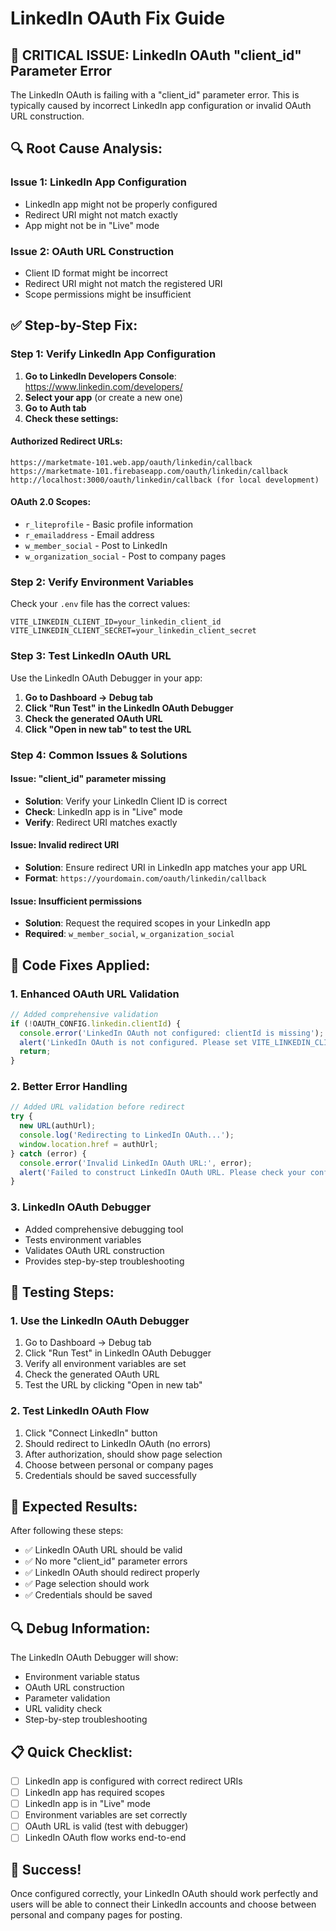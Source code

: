 # LinkedIn OAuth Fix Guide

## 🚨 **CRITICAL ISSUE: LinkedIn OAuth "client_id" Parameter Error**

The LinkedIn OAuth is failing with a "client_id" parameter error. This is typically caused by incorrect LinkedIn app configuration or invalid OAuth URL construction.

## 🔍 **Root Cause Analysis:**

### **Issue 1: LinkedIn App Configuration**
- LinkedIn app might not be properly configured
- Redirect URI might not match exactly
- App might not be in "Live" mode

### **Issue 2: OAuth URL Construction**
- Client ID format might be incorrect
- Redirect URI might not match the registered URI
- Scope permissions might be insufficient

## ✅ **Step-by-Step Fix:**

### **Step 1: Verify LinkedIn App Configuration**

1. **Go to LinkedIn Developers Console**: https://www.linkedin.com/developers/
2. **Select your app** (or create a new one)
3. **Go to Auth tab**
4. **Check these settings:**

#### **Authorized Redirect URLs:**
```
https://marketmate-101.web.app/oauth/linkedin/callback
https://marketmate-101.firebaseapp.com/oauth/linkedin/callback
http://localhost:3000/oauth/linkedin/callback (for local development)
```

#### **OAuth 2.0 Scopes:**
- `r_liteprofile` - Basic profile information
- `r_emailaddress` - Email address
- `w_member_social` - Post to LinkedIn
- `w_organization_social` - Post to company pages

### **Step 2: Verify Environment Variables**

Check your `.env` file has the correct values:

```env
VITE_LINKEDIN_CLIENT_ID=your_linkedin_client_id
VITE_LINKEDIN_CLIENT_SECRET=your_linkedin_client_secret
```

### **Step 3: Test LinkedIn OAuth URL**

Use the LinkedIn OAuth Debugger in your app:

1. **Go to Dashboard → Debug tab**
2. **Click "Run Test" in the LinkedIn OAuth Debugger**
3. **Check the generated OAuth URL**
4. **Click "Open in new tab" to test the URL**

### **Step 4: Common Issues & Solutions**

#### **Issue: "client_id" parameter missing**
- **Solution**: Verify your LinkedIn Client ID is correct
- **Check**: LinkedIn app is in "Live" mode
- **Verify**: Redirect URI matches exactly

#### **Issue: Invalid redirect URI**
- **Solution**: Ensure redirect URI in LinkedIn app matches your app URL
- **Format**: `https://yourdomain.com/oauth/linkedin/callback`

#### **Issue: Insufficient permissions**
- **Solution**: Request the required scopes in your LinkedIn app
- **Required**: `w_member_social`, `w_organization_social`

## 🔧 **Code Fixes Applied:**

### **1. Enhanced OAuth URL Validation**
```typescript
// Added comprehensive validation
if (!OAUTH_CONFIG.linkedin.clientId) {
  console.error('LinkedIn OAuth not configured: clientId is missing');
  alert('LinkedIn OAuth is not configured. Please set VITE_LINKEDIN_CLIENT_ID environment variable.');
  return;
}
```

### **2. Better Error Handling**
```typescript
// Added URL validation before redirect
try {
  new URL(authUrl);
  console.log('Redirecting to LinkedIn OAuth...');
  window.location.href = authUrl;
} catch (error) {
  console.error('Invalid LinkedIn OAuth URL:', error);
  alert('Failed to construct LinkedIn OAuth URL. Please check your configuration.');
}
```

### **3. LinkedIn OAuth Debugger**
- Added comprehensive debugging tool
- Tests environment variables
- Validates OAuth URL construction
- Provides step-by-step troubleshooting

## 🎯 **Testing Steps:**

### **1. Use the LinkedIn OAuth Debugger**
1. Go to Dashboard → Debug tab
2. Click "Run Test" in LinkedIn OAuth Debugger
3. Verify all environment variables are set
4. Check the generated OAuth URL
5. Test the URL by clicking "Open in new tab"

### **2. Test LinkedIn OAuth Flow**
1. Click "Connect LinkedIn" button
2. Should redirect to LinkedIn OAuth (no errors)
3. After authorization, should show page selection
4. Choose between personal or company pages
5. Credentials should be saved successfully

## 🚀 **Expected Results:**

After following these steps:
- ✅ LinkedIn OAuth URL should be valid
- ✅ No more "client_id" parameter errors
- ✅ LinkedIn OAuth should redirect properly
- ✅ Page selection should work
- ✅ Credentials should be saved

## 🔍 **Debug Information:**

The LinkedIn OAuth Debugger will show:
- Environment variable status
- OAuth URL construction
- Parameter validation
- URL validity check
- Step-by-step troubleshooting

## 📋 **Quick Checklist:**

- [ ] LinkedIn app is configured with correct redirect URIs
- [ ] LinkedIn app has required scopes
- [ ] LinkedIn app is in "Live" mode
- [ ] Environment variables are set correctly
- [ ] OAuth URL is valid (test with debugger)
- [ ] LinkedIn OAuth flow works end-to-end

## 🎉 **Success!**

Once configured correctly, your LinkedIn OAuth should work perfectly and users will be able to connect their LinkedIn accounts and choose between personal and company pages for posting.
